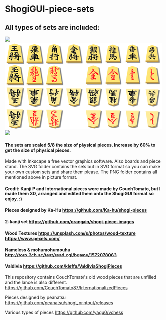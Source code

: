 # ShogiGUI-piece-sets
## All types of sets are included:
<img src="https://github.com/Little-Magician/ShogiGUI-piece-sets/blob/master/PNG/Kanji%20P.png">
<img src="https://github.com/Little-Mage/ShogiGUI-piece-sets/blob/master/PNG/2-Kanji_orangain.png">
<img src="https://github.com/Little-Magician/ShogiGUI-piece-sets/blob/master/PNG/International.png">

#### The sets are scaled 5/8 the size of physical pieces. Increase by 60% to get the size of physical pieces.
Made with Inkscape a free vector graphics software.
Also boards and piece stand.
The SVG folder contains the sets but in SVG format so you can make your own custom sets and share them please.
The PNG folder contains all mentioned above in picture format.

#### Credit: Kanji P and International pieces were made by CouchTomato, but I made them 3D, arranged and edited them onto the ShogiGUI format so enjoy. :)
#### Pieces designed by Ka-Hu https://github.com/Ka-hu/shogi-pieces
#### 2-kanji set https://github.com/orangain/shogi-piece-images
#### Wood Textures https://unsplash.com/s/photos/wood-texture https://www.pexels.com/
#### Nameless & mohumohumouhu http://toro.2ch.sc/test/read.cgi/bgame/1572078063
#### Valdivia https://github.com/kleffa/ValdiviaShogiPieces
This repository contains CouchTomato's old wood pieces that are unfilled and the lance is also different. https://github.com/CouchTomato87/InternationalizedPieces

Pieces designed by peanatsu https://github.com/peanatsu/shogi_printout/releases

Various types of pieces https://github.com/yagu0/vchess
